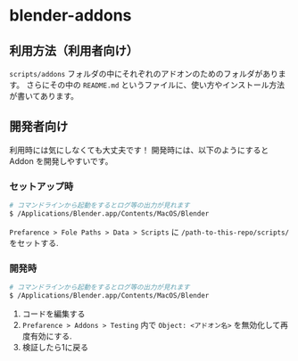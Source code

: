 # blender-addons

## 利用方法（利用者向け）

`scripts/addons` フォルダの中にそれぞれのアドオンのためのフォルダがあります。
さらにその中の `README.md` というファイルに、使い方やインストール方法が書いてあります。

## 開発者向け

利用時には気にしなくても大丈夫です！
開発時には、以下のようにすると Addon を開発しやすいです。

### セットアップ時

```sh
# コマンドラインから起動をするとログ等の出力が見れます
$ /Applications/Blender.app/Contents/MacOS/Blender
```

`Prefarence > Fole Paths > Data > Scripts` に `/path-to-this-repo/scripts/` をセットする.

### 開発時

```sh
# コマンドラインから起動をするとログ等の出力が見れます
$ /Applications/Blender.app/Contents/MacOS/Blender
```

1. コードを編集する
2. `Prefarence > Addons > Testing` 内で `Object: <アドオン名>` を無効化して再度有効にする.
3. 検証したら1に戻る
